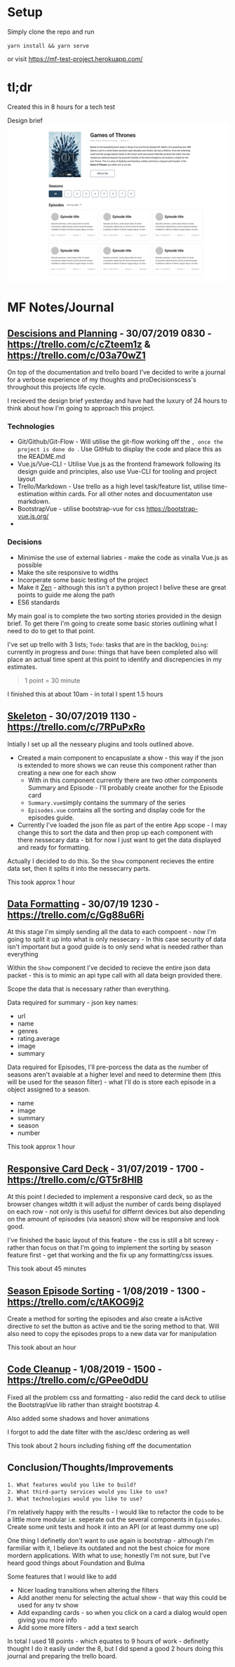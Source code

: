 # Setup

Simply clone the repo and run 

`yarn install && yarn serve`

or visit https://mf-test-project.herokuapp.com/

# tl;dr

Created this in 8 hours for a tech test

Design brief 
![design](https://raw.githubusercontent.com/thomascrha/mf-test-project/master/Design.jpg)

# MF Notes/Journal

## <ins>Descisions and Planning</ins> - 30/07/2019 0830 - https://trello.com/c/cZteem1z & https://trello.com/c/03a70wZ1

On top of the documentation and trello board I've decided to write a journal for a verbose experience of my thoughts and proDecisionscess's throughout this projects life cycle. 

I recieved the design brief yesterday and have had the luxury of 24 hours to think about how I'm going to approach this project. 

### Technologies

* Git/Github/Git-Flow - Will utilise the git-flow working off the `, once the project is done do `. Use GitHub to display the code and place this as the README.md
* Vue.js/Vue-CLI - Utilise Vue.js as the frontend framework following its design guide and principles, also use Vue-CLI for tooling and project layout
* Trello/Markdown - Use trello as a high level task/feature list, utilise time-estimation within cards. For all other notes and docuumentaton use markdown.
* BootstrapVue - utilise bootstrap-vue for css https://bootstrap-vue.js.org/
* 

### Decisions

* Minimise the use of external liabries - make the code as vinalla Vue.js as possible
* Make the site responsive to widths
* Incorperate some basic testing of the project
* Make it [Zen](https://nicoledominguez.com/assets/public/zen-py.png) - although this isn't a python project I belive these are great points to guide me along the path
* ES6 standards

My main goal is to complete the two sorting stories provided in the design brief. To get there I'm going to create some basic stories outlining what I need to do to get to that point. 

I've set up trello with 3 lists; `Todo`: tasks that are in the backlog, `Doing`: currently in progress and `Done`: things that have been completed also will place an actual time spent at this point to identify and discrepencies in my estimates.

> 1 point = 30 minute

I finished this at about 10am - in total I spent 1.5 hours

## <ins>Skeleton</ins> - 30/07/2019 1130 - https://trello.com/c/7RPuPxRo

Intially I set up all the nesseary plugins and tools outlined above. 

* Created a main component to encapuslate a show - this way if the json is extended to more shows we can reuse this component rather than creating a new one for each show
  * With in this component currently there are two other components Summary and Episode - I'll probably create another for the Episode card
  * `Summary.vue`simply contains the summary of the series
  * `Episodes.vue` contains all the sorting and display code for the episodes guide.
* Currently I've loaded the json file as part of the entire App scope - I may change this to sort the data and then prop up each component with there nessecary data - bit for now I just want to get the data displayed and ready for formatting.

Actually I decided to do this. So the `Show` component recieves the entire data set, then it splits it into the nessecarry parts.

This took approx 1 hour

## <ins>Data Formatting</ins> - 30/07/19 1230 - https://trello.com/c/Gg88u6Ri

At this stage I'm simply sending all the data to each compoent - now I'm going to split it up into what is only nessecary - In this case security of data isn't important but a good guide is to only send what is needed rather than everything

Within the `Show` component I've decided to recieve the entire json data packet - this is to mimic an api type call with all data beign provided there.

Scope the data that is necessary rather than everything.

Data required for summary - json key names: 
- url
- name
- genres
- rating.average
- image
- summary

Data required for Episodes, I'll pre-porcess the data as the number of seasons aren't avaiable at a higher level and need to determine them (this will be used for the season filter) - what I'll do is store each episode in a object assigned to a season.

* name
* image
* summary
* season
* number

This took approx 1 hour

## <ins>Responsive Card Deck</ins> - 31/07/2019 - 1700 - https://trello.com/c/GT5r8HlB

At this point I decieded to implement a responsive card deck, so as the browser changes witdth it will adjust the number of cards being displayed on each row - not only is this useful for differnt devices but also depending on the amount of episodes (via season) show will be responsive and look good.

I've finished the basic layout of this feature - the css is still a bit screwy - rather than focus on that I'm going to implement the sorting by season feature first - get that working and the fix up any formatting/css issues.

This took about 45 minutes

## <ins>Season Episode Sorting</ins> - 1/08/2019  - 1300 - https://trello.com/c/tAKOG9j2

Create a method for sorting the episodes and also create a isActive directive to set the button as active and tie the soring method to that. Will also need to copy the episodes props to a new data var for manipulation

This took about an hour

## <ins>Code Cleanup</ins> - 1/08/2019 - 1500 - https://trello.com/c/GPee0dDU

Fixed all the problem css and formatting - also redid the card deck to utilise the BootstrapVue lib rather than straight bootstrap 4.

Also added some shadows and hover animations

I forgot to add the date filter with the asc/desc ordering as well

This took about 2 hours including fishing off the documentation

## Conclusion/Thoughts/Improvements

```
1. What features would you like to build? 
2. What third-party services would you like to use? 
3. What technologies would you like to use? 
```

I'm relatively happy with the results - I would like to refactor the code to be a little more modular i.e. seperate out the several components in `Episodes`. Create some unit tests and hook it into an API (or at least dummy one up)

One thing I definetly don't want to use again is bootstrap - although I'm farmiliar with it, I believe its outdated and not the best choice for more mordern applications. With what to use; honestly I'm not sure, but I've heard good things about Foundation and Bulma

Some features that I would like to add

* Nicer loading transitions when altering the filters
* Add another menu for selecting the actual show - that way this could be used for any tv show
* Add expanding cards - so when you click on a card a dialog would open giving you more info
* Add some more filters - add a text search

In total I used 18 points - which equates to 9 hours of work - definetly thought I do it easily under the 8, but I did spend a good 2 hours doing this journal and preparing the trello board. 















